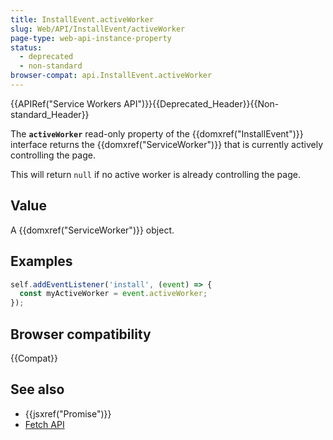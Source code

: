 ```yaml
---
title: InstallEvent.activeWorker
slug: Web/API/InstallEvent/activeWorker
page-type: web-api-instance-property
status:
  - deprecated
  - non-standard
browser-compat: api.InstallEvent.activeWorker
---
```


{{APIRef("Service Workers API")}}{{Deprecated_Header}}{{Non-standard_Header}}

The **`activeWorker`** read-only property of the {{domxref("InstallEvent")}} interface returns the {{domxref("ServiceWorker")}} that is currently actively controlling the page.

This will return `null` if no active worker is already controlling the page.

## Value

A {{domxref("ServiceWorker")}} object.

## Examples

```js
self.addEventListener('install', (event) => {
  const myActiveWorker = event.activeWorker;
});
```

## Browser compatibility

{{Compat}}

## See also

- {{jsxref("Promise")}}
- [Fetch API](/en-US/docs/Web/API/Fetch_API)
